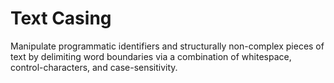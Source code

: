 # Text Casing

Manipulate programmatic identifiers and structurally non-complex pieces
of text by delimiting word boundaries via a combination of whitespace,
control-characters, and case-sensitivity.
